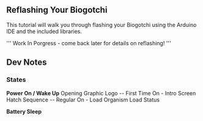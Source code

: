 ## Reflashing Your Biogotchi ##

This tutorial will walk you through flashing your Biogotchi using the Arduino IDE and the included libraries.

''' Work In Porgress - come back later for details on reflashing! '''

## Dev Notes ##
### States ###

**Power On / Wake Up**
	Opening Graphic  Logo
	-- First Time On - Intro Screen
		Hatch Sequence
	-- Regular On - Load Organism
		Load Status

**Battery Sleep**

